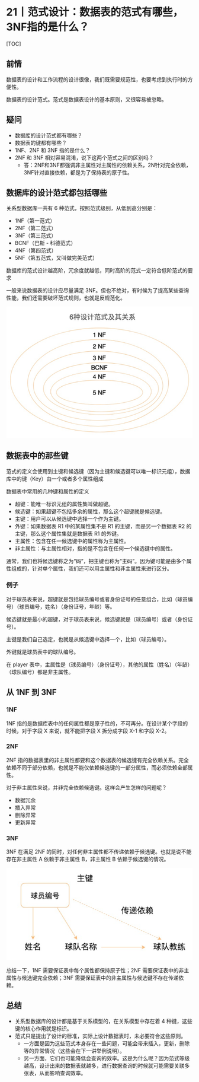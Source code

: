 # 21丨范式设计：数据表的范式有哪些，3NF指的是什么？

[TOC]

## 前情

数据表的设计和工作流程的设计很像，我们既需要规范性，也要考虑到执行时的方便性。

数据表的设计范式。范式是数据表设计的基本原则，又很容易被忽略。

## 疑问

-   数据库的设计范式都有哪些？
-   数据表的键都有哪些？
-   1NF、2NF 和 3NF 指的是什么？
-   2NF 和 3NF 相对容易混淆，说下这两个范式之间的区别吗？
    -   答：2NF和3NF都强调非主属性对主属性的依赖关系，2N针对完全依赖，3NF针对直接依赖，都是为了保持表的原子性。

## 数据库的设计范式都包括哪些

关系型数据库一共有 6 种范式，按照范式级别，从低到高分别是：

-   1NF（第一范式）
-   2NF（第二范式）
-   3NF（第三范式）
-   BCNF（巴斯 - 科德范式）
-   4NF（第四范式）
-   5NF（第五范式，又叫做完美范式）

数据库的范式设计越高阶，冗余度就越低，同时高阶的范式一定符合低阶范式的要求

一般来说数据表的设计应尽量满足 3NF。但也不绝对，有时候为了提高某些查询性能，我们还需要破坏范式规则，也就是反规范化。

![1575358909947](pics/1575358909947.png)

## 数据表中的那些键

范式的定义会使用到主键和候选键（因为主键和候选键可以唯一标识元组），数据库中的键（Key）由一个或者多个属性组成

数据表中常用的几种键和属性的定义

-   超键：能唯一标识元组的属性集叫做超键。
-   候选键：如果超键不包括多余的属性，那么这个超键就是候选键。
-   主键：用户可以从候选键中选择一个作为主键。
-   外键：如果数据表 R1 中的某属性集不是 R1 的主键，而是另一个数据表 R2 的主键，那么这个属性集就是数据表 R1 的外键。
-   主属性：包含在任一候选键中的属性称为主属性。
-   非主属性：与主属性相对，指的是不包含在任何一个候选键中的属性。

通常，我们也将候选键称之为“码”，把主键也称为“主码”。因为键可能是由多个属性组成的，针对单个属性，我们还可以用主属性和非主属性来进行区分。

### 例子

对于球员表来说，超键就是包括球员编号或者身份证号的任意组合，比如（球员编号）（球员编号，姓名）（身份证号，年龄）等。

候选键就是最小的超键，对于球员表来说，候选键就是（球员编号）或者（身份证号）。

主键是我们自己选定，也就是从候选键中选择一个，比如（球员编号）。

外键就是球员表中的球队编号。

在 player 表中，主属性是（球员编号）（身份证号），其他的属性（姓名）（年龄）（球队编号）都是非主属性。

## 从 1NF 到 3NF

### 1NF

1NF 指的是数据库表中的任何属性都是原子性的，不可再分。在设计某个字段的时候，对于字段 X 来说，就不能把字段 X 拆分成字段 X-1 和字段 X-2。

### 2NF

2NF 指的数据表里的非主属性都要和这个数据表的候选键有完全依赖关系。完全依赖不同于部分依赖，也就是不能仅依赖候选键的一部分属性，而必须依赖全部属性。

对于非主属性来说，并非完全依赖候选键。这样会产生怎样的问题呢？

-   数据冗余
-   插入异常
-   删除异常
-   更新异常

### 3NF

3NF 在满足 2NF 的同时，对任何非主属性都不传递依赖于候选键。也就是说不能存在非主属性 A 依赖于非主属性 B，非主属性 B 依赖于候选键的情况。

![1575359137108](pics/1575359137108.png)

总结一下，1NF 需要保证表中每个属性都保持原子性；2NF 需要保证表中的非主属性与候选键完全依赖；3NF 需要保证表中的非主属性与候选键不存在传递依赖。

## 总结

-   关系型数据库的设计都是基于关系模型的，在关系模型中存在着 4 种键，这些键的核心作用就是标识。
-   范式只是提出了设计的标准，实际上设计数据表时，未必要符合这些原则。
    -   一方面是因为这些范式本身存在一些问题，可能会带来插入，更新，删除等的异常情况（这些会在下一讲举例说明）。
    -   另一方面，它们也可能降低会查询的效率。这是为什么呢？因为范式等级越高，设计出来的数据表就越多，进行数据查询的时候就可能需要关联多张表，从而影响查询效率。